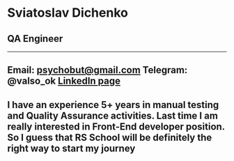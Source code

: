 # Sviatoslav Dichenko
## QA Engineer
---
**Email**: psychobut@gmail.com
**Telegram**: @valso_ok
[LinkedIn page](https://www.linkedin.com/in/sviatoslav-dichenko-7444821b8/)
---
I have an experience 5+ years in manual testing and Quality Assurance activities.
Last time I am really interested in Front-End developer position.
So I guess that RS School will be definitely the right way to start my journey
---
